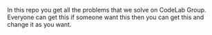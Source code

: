 In this repo you get all the problems that we solve on CodeLab Group. Everyone can get this if someone want this then you can get this and change it as you want.
